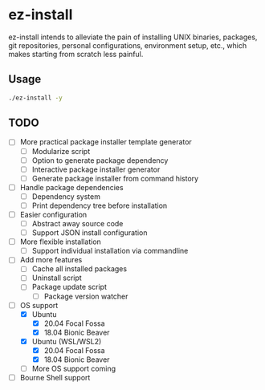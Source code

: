 # ez-install

ez-install intends to alleviate the pain of installing UNIX binaries, packages,
git repositories, personal configurations, environment setup, etc., which makes
starting from scratch less painful.

## Usage

```sh
./ez-install -y
```

## TODO

- [ ] More practical package installer template generator
  - [ ] Modularize script
  - [ ] Option to generate package dependency
  - [ ] Interactive package installer generator
  - [ ] Generate package installer from command history
- [ ] Handle package dependencies
  - [ ] Dependency system
  - [ ] Print dependency tree before installation
- [ ] Easier configuration
  - [ ] Abstract away source code
  - [ ] Support JSON install configuration
- [ ] More flexible installation
  - [ ] Support individual installation via commandline
- [ ] Add more features
  - [ ] Cache all installed packages
  - [ ] Uninstall script
  - [ ] Package update script
    - [ ] Package version watcher
- [ ] OS support
  - [x] Ubuntu
    - [x] 20.04 Focal Fossa
    - [x] 18.04 Bionic Beaver
  - [x] Ubuntu (WSL/WSL2)
    - [x] 20.04 Focal Fossa
    - [x] 18.04 Bionic Beaver
  - [ ] More OS support coming
- [ ] Bourne Shell support
